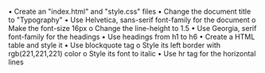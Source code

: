 •	Create an "index.html" and "style.css" files
•	Change the document title to "Typography"
•	Use Helvetica, sans-serif font-family for the document
o	Make the font-size 16px
o	Change the line-height to 1.5
•	Use Georgia, serif font-family for the headings
•	Use headings from h1 to h6
•	Create a HTML table and style it
•	Use blockquote tag
o	Style its left border with rgb(221,221,221) color
o	Style its font to italic
•	Use hr tag for the horizontal lines

